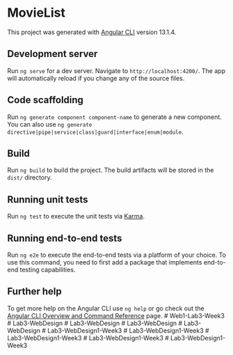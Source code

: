# MovieList

This project was generated with [Angular CLI](https://github.com/angular/angular-cli) version 13.1.4.

## Development server

Run `ng serve` for a dev server. Navigate to `http://localhost:4200/`. The app will automatically reload if you change any of the source files.

## Code scaffolding

Run `ng generate component component-name` to generate a new component. You can also use `ng generate directive|pipe|service|class|guard|interface|enum|module`.

## Build

Run `ng build` to build the project. The build artifacts will be stored in the `dist/` directory.

## Running unit tests

Run `ng test` to execute the unit tests via [Karma](https://karma-runner.github.io).

## Running end-to-end tests

Run `ng e2e` to execute the end-to-end tests via a platform of your choice. To use this command, you need to first add a package that implements end-to-end testing capabilities.

## Further help

To get more help on the Angular CLI use `ng help` or go check out the [Angular CLI Overview and Command Reference](https://angular.io/cli) page.
#   W e b 1 - L a b 3 - W e e k 3  
 #   L a b 3 - W e b D e s i g n  
 #   L a b 3 - W e b D e s i g n  
 #   L a b 3 - W e b D e s i g n  
 #   L a b 3 - W e b D e s i g n  
 #   L a b 3 - W e b D e s i g n 1 - W e e k 3  
 #   L a b 3 - W e b D e s i g n 1 - W e e k 3  
 #   L a b 3 - W e b D e s i g n 1 - W e e k 3  
 #   L a b 3 - W e b D e s i g n 1 - W e e k 3  
 #   L a b 3 - W e b D e s i g n 1 - W e e k 3  
 